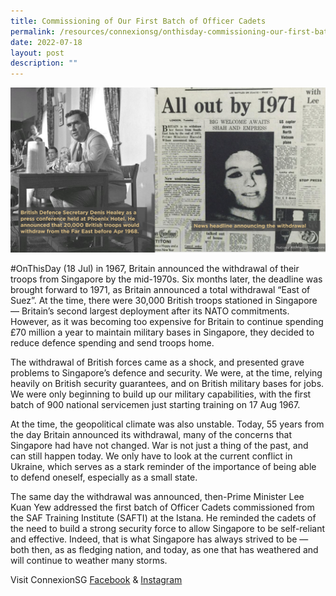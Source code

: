 ```yaml
---
title: Commissioning of Our First Batch of Officer Cadets 
permalink: /resources/connexionsg/onthisday-commissioning-our-first-batch-of-officer-cadets/
date: 2022-07-18
layout: post
description: ""
---
```

![](/images/connexionsg/2022/withdrawal%20of%20british%20troops%20from%20sg.png)

#OnThisDay (18 Jul) in 1967, Britain announced the withdrawal of their troops from Singapore by the mid-1970s. Six months later, the deadline was brought forward to 1971, as Britain announced a total withdrawal “East of Suez”. At the time, there were 30,000 British troops stationed in Singapore — Britain’s second largest deployment after its NATO commitments. However, as it was becoming too expensive for Britain to continue spending £70 million a year to maintain military bases in Singapore, they decided to reduce defence spending and send troops home.

The withdrawal of British forces came as a shock, and presented grave problems to Singapore’s defence and security. We were, at the time, relying heavily on British security guarantees, and on British military bases for jobs. We were only beginning to build up our military capabilities, with the first batch of 900 national servicemen just starting training on 17 Aug 1967.

At the time, the geopolitical climate was also unstable. Today, 55 years from the day Britain announced its withdrawal, many of the concerns that Singapore had have not changed. War is not just a thing of the past, and can still happen today. We only have to look at the current conflict in Ukraine, which serves as a stark reminder of the importance of being able to defend oneself, especially as a small state.

The same day the withdrawal was announced, then-Prime Minister Lee Kuan Yew addressed the first batch of Officer Cadets commissioned from the SAF Training Institute (SAFTI) at the Istana. He reminded the cadets of the need to build a strong security force to allow Singapore to be self-reliant and effective. Indeed, that is what Singapore has always strived to be — both then, as as fledging nation, and today, as one that has weathered and will continue to weather many storms.


Visit ConnexionSG [Facebook](https://www.facebook.com/ConnexionSG) & [Instagram](https://www.instagram.com/connexionsg/)